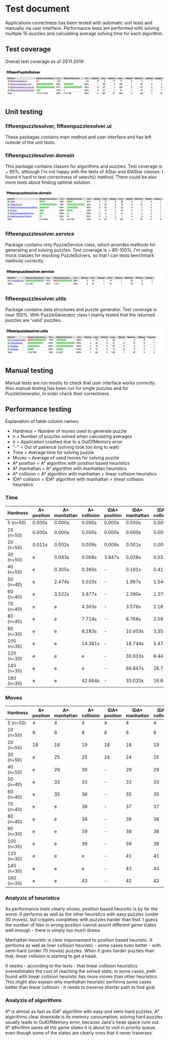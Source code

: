 # Test document

Applications correctness has been tested with automatic unit tests and manually via user interface. Performance tests are performed with solving multiple 15-puzzles and calculating average solving time for each algorithm.

## Test coverage

Overall test coverage as of 29.11.2019:

![Coverage](https://github.com/MiguelSombrero/fifteen-puzzle-solver/blob/master/documentation/pics/overall_coverage.png)

## Unit testing

### fifteenpuzzlesolver, fifteenpuzzlesolver.ui

These packages contains main method and user interface and has left outside of the unit tests.

### fifteenpuzzlesolver.domain

This package contains classes for algorithms and puzzles. Test coverage is ~ 95%, although I'm not happy with the tests of AStar and IDAStar classes: I found it hard to test correctness of search() method. There could be also more tests about finding optimal solution.

![Coverage](https://github.com/MiguelSombrero/fifteen-puzzle-solver/blob/master/documentation/pics/domain_coverage.png)

### fifteenpuzzlesolver.service

Package contains only PuzzleService class, which provides methods for generating and solving puzzles. Test coverage is ~ 80-100%. I'm using mock classes for mocking PuzzleSolvers, so that I can tests benchmark methods correctly.

![Coverage](https://github.com/MiguelSombrero/fifteen-puzzle-solver/blob/master/documentation/pics/service_coverage.png)

### fifteenpuzzlesolver.utils

Package contains data structures and puzzle generator. Test coverage is near 100%. With PuzzleGenerator class I mainly tested that the returned puzzles are 'valid' puzzles.

![Coverage](https://github.com/MiguelSombrero/fifteen-puzzle-solver/blob/master/documentation/pics/utils_coverage.png)

## Manual testing

Manual tests are run mostly to check that user interface works correctly. Also manual testing has been run for single puzzles and for PuzzleGenerator, in order check their correctness.

## Performance testing

Explanation of table column names:

- Hardness = Number of moves used to generate puzzle
- n = Number of puzzles solved when calculating averages
- e = Application crashed due to a OutOfMemory error
- "-" = Out of patience (solving took too long to wait)
- Time = Average time for solving puzzle
- Moves = Average of used moves for solving puzzle
- A* position = A* algorithm with position based heuristics
- A* manhattan = A* algorithm with manhattan heuristics
- A* collision = A* algorithm with manhattan + linear collision heuristics
- IDA* collision = IDA* algorithm with manhattan + linear collision heuristics

### Time

Hardness | A* position | A* manhattan | A* collision | IDA* position | IDA* manhattan | IDA* collision
---------|-------------|--------------|--------------|---------------|----------------|---------------
5 (n=50) | 0.000s | 0.000s | 0.000s | 0.000s | 0.000s | 0.000s
10 (n=50) | 0.000s | 0.000s | 0.000s | 0.000s | 0.000s | 0.000s
20 (n=50) | 0.011s | 0.002s | 0.009s | 0.006s | 0.001s | 0.006s
30 (n=50) | e | 0.043s | 0.068s | 3.847s | 0.028s | 0.032s
40 (n=50) | e | 0.305s | 0.360s | - | 0.191s | 0.411s
50 (n=40) | e | 2.474s | 5.010s | - | 1.987s | 1.540s
60 (n=40) | e | 3.522s | 3.877s | - | 2.390s | 1.370s
70 (n=40) | e | e | 4.303s | - | 3.576s | 2.187s
80 (n=40) | e | e | 7.714s | - | 6.768s | 3.595s
90 (n=30) | e | e | 8.283s | - | 10.403s | 3.355s
100 (n=30) | e | e | 14.361s | - | 18.744s | 5.478s
120 (n=30) | e | e | e | - | 30.833s | 6.448s
140 (n=30) | e | e | e | - | 89.947s | 26.715s
160 (n=30) | e | e | 42.664s | - | 33.020s | 16.681s

### Moves

Hardness | A* position | A* manhattan | A* collision | IDA* position | IDA* manhattan | IDA* collision
---------|-------------|--------------|--------------|---------------|----------------|---------------
5 (n=50) | 4  | 4 | 4 | 4 | 4 | 4
10 (n=50) | 8 | 8 | 8 | 8 | 8 | 8
20 (n=50) | 18 | 18 | 19 | 18 | 18 | 19
30 (n=50) | e | 25 | 25 | 24 | 24 | 25
40 (n=50) | e | 29 | 30 | - | 29 | 29
50 (n=40) | e | 33 | 33 | - | 33 | 33
60 (n=40) | e | 35 | 36 | - | 35 | 35
70 (n=40) | e | e | 38 | - | 37 | 37
80 (n=40) | e | e | 38 | - | 38 | 38
90 (n=30) | e | e | 39 | - | 38 | 38
100 (n=30) | e | e | 39 | - | 39 | 38
120 (n=30) | e | e | e | - | 41 | 41
140 (n=30) | e | e | e | - | 43 | 43
160 (n=30) | e | e | 43 | - | 42 | 43

### Analyzis of heuristics

As performance tests clearly shows, position based heuristic is by far the worst. It performs as well as the other heuristics with easy puzzles (under 30 moves), but cripples completely with puzzles harder than that. I guess the number of tiles in wrong position cannot assort different game states well enough - there is simply too much draws.

Manhattan heuristic is clear improvement to position based heuristic. It performs as well as liner collision heuristic - some cases even better - with semi-hard (under 70 moves) puzzles. When it goes harder puzzles than that, linear collision is starting to get a head.

It seems - according to the tests - that linear collision heuristics overestimates the cost of reaching the solved state; in some cases, path found with linear collision heuristic has more moves than other heuristics. This might also explain why manhattan heuristic performs some cases better than linear collision - it needs to traverse shorter path to find goal.

### Analyzis of algorithms

A* is almost as fast as IDA* algorithm with easy and semi-hard puzzles. A* algorithms clear downside is its memory consumption; solving hard puzzles usually leads to OutOfMemory error, because Java's heap space runs out. A* alforithm saves all the game states it is about to visit in priority queue, even though some of the states are clearly ones that it never traverses.